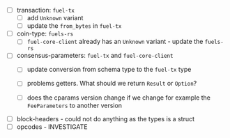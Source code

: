 - [ ] transaction: `fuel-tx`
  - [ ] add `Unknown` variant
  - [ ] update the `from_bytes` in `fuel-tx`

- [ ] coin-type: `fuels-rs`
  - [ ] `fuel-core-client` already has an `Unknown` variant - update the `fuels-rs`

- [ ] consensus-parameters: `fuel-tx` and `fuel-core-client`
  - [ ] update conversion from schema type to the `fuel-tx` type
  - [ ] problems getters. What should we return `Result` or `Option`?
  - [ ] does the cparams version change if we change for example the `FeeParameters` to another version


- [ ] block-headers - could not do anything as the types is a struct
- [ ] opcodes - INVESTIGATE
